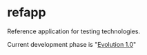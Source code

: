 refapp
======

Reference application for testing technologies.

Current development phase is "[Evolution 1.0](https://github.com/teoware/refapp/wiki/Road-map-~-Evolution-1.0)"